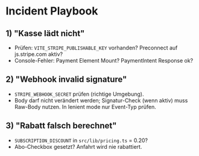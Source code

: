 # Incident Playbook

## 1) "Kasse lädt nicht"
- Prüfen: `VITE_STRIPE_PUBLISHABLE_KEY` vorhanden? Preconnect auf js.stripe.com aktiv?
- Console-Fehler: Payment Element Mount? PaymentIntent Response ok?

## 2) "Webhook invalid signature"
- `STRIPE_WEBHOOK_SECRET` prüfen (richtige Umgebung).
- Body darf nicht verändert werden; Signatur-Check (wenn aktiv) muss Raw-Body nutzen. In lenient mode nur Event-Typ prüfen.

## 3) "Rabatt falsch berechnet"
- `SUBSCRIPTION_DISCOUNT` in `src/lib/pricing.ts` = 0.20?
- Abo-Checkbox gesetzt? Anfahrt wird nie rabattiert.